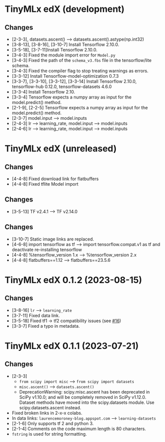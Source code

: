 # TinyMLx edX (development)

## Changes
- [2-3-3], datasets.ascent() --> datasets.ascent().astype(np.int32)
- [3-8-13], [3-8-16], [3-10-7] Install Tensorflow 2.10.0.
- [3-5-18], [3-7-11]Install Tensorflow 2.10.0.
- [3-4-3] Fixed the module import error for `Model.py`
- [3-4-3] Fixed the path of the `schema_v3.fbs` file in the tensorflow/lite schema.
- [3-4-3] Fixed the compiler flag to stop treating warnings as errors.
- [3-3-12] Install Tensorflow-model-optimization 0.7.3
- [3-3-7], [3-3-10], [3-3-12], [3-3-14] Install Tensorflow 2.10.0, tensorflow-hub 0.12.0, tensorflow-datasets 4.6.0
- [3-3-4] Install Tensorflow 2.10.
- [3-3-4] Tensorflow expects a numpy array as input for the model.predict() method.
- [2-1-9], [2-2-5]  Tensorflow expects a numpy array as input for the model.predict() method.
- [2-3-7] model.input --> model.inputs
- [2-4-3] lr --> learning_rate, model.input --> model.inputs
- [2-4-6] lr --> learning_rate, model.input --> model.inputs



# TinyMLx edX (unreleased)

## Changes
- [4-4-8] Fixed download link for flatbuffers
- [4-4-8] Fixed tflite Model import


## Changes
- [3-5-13] TF v2.4.1 --> TF v2.14.0

## Changes
- [3-10-7] Static image links are replaced.
- [4-6-8] import tensorflow as tf --> import tensorflow.compat.v1 as tf and deactivate re-installing tensorflow
- [4-4-8] %tensorflow_version 1.x --> %tensorflow_version 2.x
- [4-4-8] flatbuffers==1.12 --> flatbuffers==23.5.6



# TinyMLx edX 0.1.2 (2023-08-15)

## Changes
- [3-8-16] `lr` --> `learning_rate`
- [3-7-11] Fixed data link.
- [3-5-18] Fixed tf1 -> tf2 compatibility issues (see [#16](https://github.com/tinyMLx/colabs/pull/16))
- [3-3-7] Fixed a typo in metadata. 


# TinyMLx edX 0.1.1 (2023-07-21)

## Changes
- [2-3-3] 
  - `from scipy import misc` --> `from scipy import datasets`
  - `misc.ascent()` --> `datasets.ascent()`
  - DeprecationWarning: scipy.misc.ascent has been deprecated in SciPy v1.10.0; 
    and will be completely removed in SciPy v1.12.0. Dataset methods have moved 
    into the scipy.datasets module. Use scipy.datasets.ascent instead.
- Fixed broken links in 2-x-x colabs. 
- In data links: `laurencemoroney-blog.appspot.com` --> `learning-datasets`
- [2-1-6] Only supports tf 2 and python 3.
- [2-1-4] Comments on the code maximum length is 80 characters.
- `fstring` is used for string formatting.
